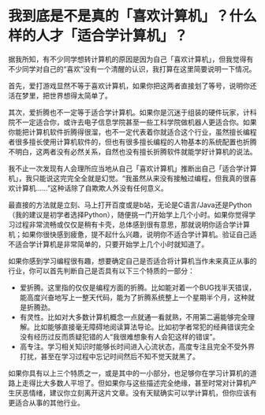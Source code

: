 # 我到底是不是真的「喜欢计算机」？什么样的人才「适合学计算机」？

据我所知，有不少同学想转计算机的原因是因为自己「喜欢计算机」，但我觉得有不少同学对自己的“喜欢”没有一个清醒的认识，我打算在这里简要说明一下情况。

首先，爱打游戏显然不等于喜欢计算机，如果你把这两者直接划了等号，说明你还活在梦里，把世界想得太简单了。

其次，爱折腾也不一定等于适合学计算机。如果你是沉迷于组装的硬件玩家，计科院不一定适合你，或许去电子信息学院甚至一些工科学院做机器人更适合你。如果你能把计算机软件折腾得很溜，也不一定代表着你就适合这个行业，虽然擅长编程者很多擅长使用计算机软件的，但也有很多擅长编程的人物基本的系统配置也折腾不明白，这两者没有必然关系，自然也没有擅长折腾软件就能学好计算机的说法。

我不止一次发现有人会理所应当地从自己「喜欢计算机」推断出自己「适合学计算机」，我只能说这完完全全就是幻觉。“我虽然从来没有接触过编程，但我真的很喜欢计算机……”这种话除了自欺欺人外没有任何意义。

最直接的方法就是立刻、马上打开百度或是b站，无论是C语言/Java还是Python（我的建议是初学者选择Python），随便挑一门开始学上几个小时。如果你觉得学习过程非常流畅或仅仅是稍有卡壳，总体感到很有意思，那就说明你适合学计算机；如果你很快感到疲惫，提不起什么兴趣，说明你不适合学计算机。验证自己适不适合学计算机是非常简单的，只要开始学上几个小时就知道了。

如果你感到学习编程很有趣，想要确定自己是否适合将计算机当作未来真正从事的行业，你可以首先判断自己是否具有以下三个特质的一部分：

- 爱折腾。这里指的仅仅是编程方面的折腾。比如能对着一个BUG找半天错误，能高度兴奋地写上一整天代码，能为了折腾系统整上一个星期半个月，这种就是折腾劲。
- 有灵性。比如对大多数计算机概念一点就通一看就熟，不用第二遍能够完全理解。比如能够直接毫无障碍地阅读算法导论。比如初学者常犯的经典错误完全没有经历过反而质疑犯错的人“我很难想象有人会犯这样的错误”。
- 高专注。学习相关知识时能够长时间进入心流状态，高度专注且完全不受外界打扰，甚至在学习过程中忘记时间然后不知不觉天就黑了。

如果你具有以上三个特质之一，或是其中的一小部分，也足够你在学习计算机的道路上走得比大多数人平坦了。但如果你与这些描述完全绝缘，甚至时常对计算机产生厌恶情绪，建议你立刻离开这片文章。没有天赋确实可以学计算机，但你应该有更适合从事的其他行业。